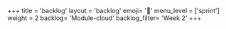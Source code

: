 +++
title = 'backlog'
layout = 'backlog'
emoji= '📝'
menu_level = ['sprint']
weight = 2
backlog= 'Module-cloud'
backlog_filter= 'Week 2'
+++


